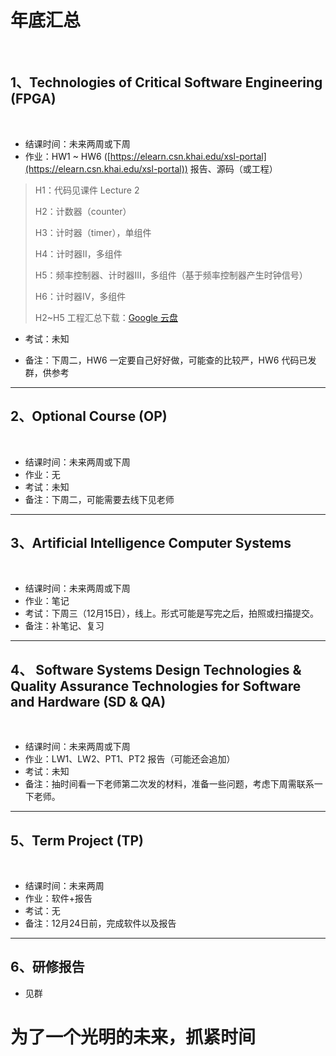 # 年底汇总

<br/>

## 1、Technologies of Critical Software Engineering (FPGA)

<br/>

- 结课时间：未来两周或下周
- 作业：HW1 ~ HW6 ([https://elearn.csn.khai.edu/xsl-portal](https://elearn.csn.khai.edu/xsl-portal)) 报告、源码（或工程）

> H1：代码见课件 Lecture 2
>
> H2：计数器（counter）
>
> H3：计时器（timer），单组件
>
> H4：计时器Ⅱ，多组件
>
> H5：频率控制器、计时器Ⅲ，多组件（基于频率控制器产生时钟信号）
>
> H6：计时器Ⅳ，多组件
>
> H2~H5 工程汇总下载：[Google 云盘](https://drive.google.com/drive/folders/1GYVVC2Tx8aYFGdqeJL8rWIENSV3TUuKm?usp=sharing)

- 考试：未知

- 备注：下周二，HW6 一定要自己好好做，可能查的比较严，HW6 代码已发群，供参考

---

## 2、Optional Course (OP)

<br/>

- 结课时间：未来两周或下周
- 作业：无
- 考试：未知
- 备注：下周二，可能需要去线下见老师

---

## 3、Artificial Intelligence Computer Systems

<br/>

- 结课时间：未来两周或下周
- 作业：笔记
- 考试：下周三（12月15日），线上。形式可能是写完之后，拍照或扫描提交。
- 备注：补笔记、复习

---

## 4、 Software Systems Design Technologies & Quality Assurance Technologies for Software and Hardware (SD & QA)

<br/>

- 结课时间：未来两周或下周
- 作业：LW1、LW2、PT1、PT2 报告（可能还会追加）
- 考试：未知
- 备注：抽时间看一下老师第二次发的材料，准备一些问题，考虑下周需联系一下老师。

---

## 5、Term Project (TP)

<br/>

- 结课时间：未来两周
- 作业：软件+报告
- 考试：无
- 备注：12月24日前，完成软件以及报告

---

## 6、研修报告

- 见群



# 为了一个光明的未来，抓紧时间